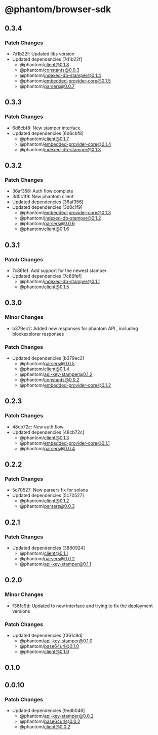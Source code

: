 # @phantom/browser-sdk

## 0.3.4

### Patch Changes

- 7d1b22f: Updated libs version
- Updated dependencies [7d1b22f]
  - @phantom/client@0.1.8
  - @phantom/constants@0.0.3
  - @phantom/indexed-db-stamper@0.1.4
  - @phantom/embedded-provider-core@0.1.5
  - @phantom/parsers@0.0.7

## 0.3.3

### Patch Changes

- 6d6cbf8: New stamper interface
- Updated dependencies [6d6cbf8]
  - @phantom/client@0.1.7
  - @phantom/embedded-provider-core@0.1.4
  - @phantom/indexed-db-stamper@0.1.3

## 0.3.2

### Patch Changes

- 36af356: Auth flow complete
- 3d0c1f9: New phantom client
- Updated dependencies [36af356]
- Updated dependencies [3d0c1f9]
  - @phantom/embedded-provider-core@0.1.3
  - @phantom/indexed-db-stamper@0.1.2
  - @phantom/parsers@0.0.6
  - @phantom/client@0.1.6

## 0.3.1

### Patch Changes

- 7c86fef: Add support for the newest stamper
- Updated dependencies [7c86fef]
  - @phantom/indexed-db-stamper@0.1.1
  - @phantom/client@0.1.5

## 0.3.0

### Minor Changes

- b379ec2: Added new responses for phantom API , including blockexplorer responses

### Patch Changes

- Updated dependencies [b379ec2]
  - @phantom/parsers@0.0.5
  - @phantom/client@0.1.4
  - @phantom/api-key-stamper@0.1.2
  - @phantom/constants@0.0.2
  - @phantom/embedded-provider-core@0.1.2

## 0.2.3

### Patch Changes

- 48cb72c: New auth flow
- Updated dependencies [48cb72c]
  - @phantom/client@0.1.3
  - @phantom/embedded-provider-core@0.1.1
  - @phantom/parsers@0.0.4

## 0.2.2

### Patch Changes

- 5c70527: New parsers fix for solana
- Updated dependencies [5c70527]
  - @phantom/client@0.1.2
  - @phantom/parsers@0.0.3

## 0.2.1

### Patch Changes

- Updated dependencies [3860924]
  - @phantom/client@0.1.1
  - @phantom/parsers@0.0.2
  - @phantom/api-key-stamper@0.1.1

## 0.2.0

### Minor Changes

- f361c9d: Updated to new interface and trying to fix the deployment versions

### Patch Changes

- Updated dependencies [f361c9d]
  - @phantom/api-key-stamper@0.1.0
  - @phantom/base64url@0.1.0
  - @phantom/client@0.1.0

## 0.1.0

## 0.0.10

### Patch Changes

- Updated dependencies [9edb046]
  - @phantom/api-key-stamper@0.0.2
  - @phantom/base64url@0.0.2
  - @phantom/client@0.0.2
